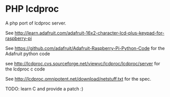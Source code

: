 PHP lcdproc
======================

A php port of lcdproc server.

See http://learn.adafruit.com/adafruit-16x2-character-lcd-plus-keypad-for-raspberry-pi

See https://github.com/adafruit/Adafruit-Raspberry-Pi-Python-Code for the Adafruit python code

see http://lcdproc.cvs.sourceforge.net/viewvc/lcdproc/lcdproc/server for the lcdproc c code

See http://lcdproc.omnipotent.net/download/netstuff.txt for the spec.


TODO: learn C and provide a patch :)
